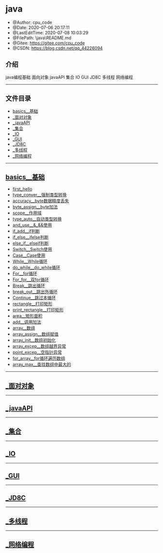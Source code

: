 <!--
 * @Author: cpu_code
 * @Date: 2020-07-06 20:17:11
 * @LastEditTime: 2020-07-08 10:03:43
 * @FilePath: \java\README.md
 * @Gitee: https://gitee.com/cpu_code
 * @CSDN: https://blog.csdn.net/qq_44226094
--> 
# java

 * @Author: cpu_code
 * @Date: 2020-07-06 20:17:11
 * @LastEditTime: 2020-07-08 10:03:29
 * @FilePath: \java\README.md
 * @Gitee: https://gitee.com/cpu_code
 * @CSDN: https://blog.csdn.net/qq_44226094

## 介绍
java编程基础 面向对象 javaAPI 集合 IO GUI JD8C 多线程 网络编程

---------------

## 文件目录

* [basics__基础](#basics__基础)
* [_面对对象](#_面对对象)
* [_javaAPI](#_javaAPI)
* [_集合](#_集合)
* [_IO](#_IO)
* [_GUI](#_GUI)
* [_JD8C](#_JD8C)
* [_多线程](#_多线程)
* [_网络编程](#_网络编程)


----------

## [basics__基础](basics)

* [first_hello](basics/first.java)
* [type_conver__强制类型转换](basics/type_conver.java)
* [accuracy__byte数据精度丢失](basics/accuracy.java)
* [byte_assign__byte加法](basics/byte_assign.java)
* [scope__作用域](basics/scope.java)
* [type_auto__自动类型转换](basics/type_auto.java)
* [and_use__&_&&使用](basics/and_use.java)
* [if_add__if判断](basics/if_add.java)
* [if_else__ifelse判断](basics/if_else.java)
* [else_if__elseif判断](basics/else_if.java)
* [Switch__Switch使用](basics/Switch.java)
* [Case__Case使用](basics/Case.java)
* [While__While循环](basics/While.java)
* [do_while__do_while循环](basics/do_while.java)
* [For__for循环](basics/For.java)
* [For_for__双for循环](basics/For_for.java)
* [Break__跳出循环](basics/Break.java)
* [break_out__跳出外循环](basics/break_out.java)
* [Continue__跳过本循环](basics/Continue.java)
* [rectangle__打印矩形](basics/rectangle.java)
* [print_rectangle__打印矩形](basics/print_rectangle.java)
* [area__矩形面积](basics/area.java)
* [add__调用加法](basics/add.java)
* [array__数组](basics/array.java)
* [array_assign__数组赋值](basics/array_assign.java)
* [array_init__数组初始化](basics/array_init.java)
* [array_excep__数组越界异常](basics/array_excep.java)
* [point_excep__空指针异常](basics/point_excep.java)
* [for_array__for循环遍历数组](basics/for_array.java)
* [array_max__查找数组中最大的](basics/array_max.java)

-----------------


## [_面对对象](_面对对象)





------------------------

## [_javaAPI](_javaAPI)



-----------------

## [_集合](_集合)




---------------

## [_IO](_IO)



--------------

## [_GUI](_GUI)



--------------

## [_JD8C](_JD8C)



----------------

## [_多线程](_多线程)




-----------

## [_网络编程](_网络编程)



